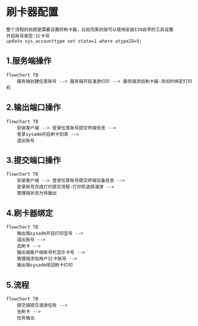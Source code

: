 # 刷卡器配置

```
整个流程的前提是需要设置好刷卡器，比如完美的就可以使用安装ISO自带的工具设置
开启账号类型:IC卡号
update sys_accounttype set state=1 where atypeID=5;

```

## 1.服务端操作

```mermaid
flowchart TB
    服务端创建任意账号 --> 服务端开启漫游打印 --> 服务端添加刷卡器-添加时绑定打印机
```

## 2.输出端口操作

```mermaid
flowchart TB
    安装客户端 --> 登录任意账号提交终端信息 --> 
    登录sysadm开启刷卡刻录 -->
    退出账号
```

## 3.提交端口操作

```mermaid
flowchart TB
    安装客户端 --> 登录任意账号提交终端设备信息 --> 
    登录账号完成打印提交流程-打印机选择漫游 -->
    管理端状态为待输出
```

## 4.刷卡器绑定

```mermaid
flowchart TB
    输出端sysadm开启打印显号 -->
    退出账号 -->
    去刷卡 -->
    输出端客户端账号栏显示卡号 -->
    管理端添加用户IC卡账号 -->
    输出端sysadm改回刷卡打印
```

## 5.流程

```mermaid
flowchart TB
    提交端提交漫游任务 -->
    去刷卡 -->
    任务输出
```

    